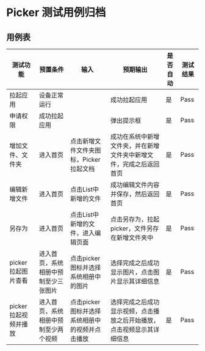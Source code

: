 # Picker 测试用例归档

## 用例表

|测试功能|预置条件|输入|预期输出|是否自动|测试结果|
|--------------------------------|--------------------------------|--------------------------------|--------------------------------|--------------------------------|--------------------------------|
|拉起应用|	设备正常运行|		|成功拉起应用|是|Pass|
|申请权限| 成功拉起应用 |  | 弹出提示框 |是|Pass|
|增加文件、文件夹| 进入首页 | 点击新增文件文件夹图标，Picker拉起文档 | 成功在系统中新增文件夹，并在新增文件夹中新增文件，完成之后返回首页 | 是       |Pass|
|编辑新增文件| 进入首页 | 点击List中新增的文件 | 成功编辑文件内容并保存，然后返回首页 |是|Pass|
|另存为| 进入首页 | 点击List中新增的文件，进入编辑页面 | 点击另存为，拉起picker，文件另存在新增文件夹中 |是|Pass|
|picker拉起图片查看| 进入首页，系统相册中预制至少三张图片 | 点击picker图标并选择系统相册中的图片 | 选择完成之后成功显示图片，点击图片显示其详细信息 |是|Pass|
|picker拉起视频并播放| 进入首页，系统相册中预制至少两个视频 | 点击picker图标并选择系统相册中的视频并点击播放 | 选择完成之后成功显示视频，点击播放之后开始播放，点击视频显示其详细信息 |是|Pass|
